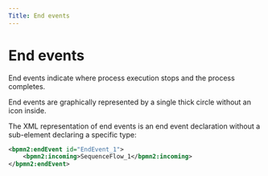 ```yaml
---
Title: End events
---
```


# End events

End events indicate where process execution stops and the process completes. 

End events are graphically represented by a single thick circle without an icon inside. 

The XML representation of end events is an end event declaration without a sub-element declaring a specific type:

```xml
<bpmn2:endEvent id="EndEvent_1">
	<bpmn2:incoming>SequenceFlow_1</bpmn2:incoming>
</bpmn2:endEvent>
```